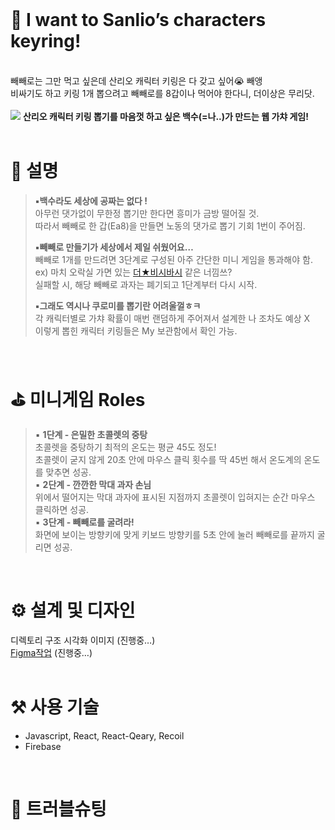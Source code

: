 <br/>

# 🤡 I want to Sanlio’s characters keyring!
<br/>
<aside>
빼빼로는 그만 먹고 싶은데 산리오 캐릭터 키링은 다 갖고 싶어😭 빼앵 <br/>
비싸기도 하고 키링 1개 뽑으려고 빼빼로를 8갑이나 먹어야 한다니, 더이상은 무리닷. <br/>
<br/>
<img src = "https://wshop3.wonderscdn.app/91320/1geggm06cg2m/025E/025E0978F2134610C292B7A06CF9DCE5/350x350/20221102071307.JPG") />
<b>산리오 캐릭터 키링 뽑기를 마음껏 하고 싶은 백수(=나..)가 만드는 웹 가챠 게임! </b> <br/>
</aside>
<br/>


# 🎲 설명

> **▪️백수라도 세상에 공짜는 없다 !** <br/>
> 아무런 댓가없이 무한정 뽑기만 한다면 흥미가 금방 떨어질 것.<br/>
> 따라서 빼빼로 한 갑(Ea8)을 만들면 노동의 댓가로 뽑기 기회 1번이 주어짐.<br/>
>
> **▪️빼빼로 만들기가 세상에서 제일 쉬웠어요…** <br/>
> 빼빼로 1개를 만드려면 3단계로 구성된 아주 간단한 미니 게임을 통과해야 함.<br/>
> ex) 마치 오락실 가면 있는 [더★비시바시](http://bishibashi.uniana.com/main.php?mid=game02) 같은 너낌쓰?<br/>
> 실패할 시, 해당 빼빼로 과자는 폐기되고 1단계부터 다시 시작.<br/>
>
> **▪️그래도 역시나 쿠로미를 뽑기란 어려울껄ㅎㅋ** <br/>
> 각 캐릭터별로 가챠 확률이 매번 랜덤하게 주어져서 설계한 나 조차도 예상 X<br/>
> 이렇게 뽑힌 캐릭터 키링들은 My 보관함에서 확인 가능.<br/>
<br/>

# ⛳ 미니게임 Roles

> ▪️ **1단계 - 은밀한 초콜렛의 중탕** <br/>
> 초콜렛을 중탕하기 최적의 온도는 평균 45도 정도! <br/>
> 초콜렛이 굳지 않게 20초 안에 마우스 클릭 횟수를 딱 45번 해서 온도계의 온도를 맞추면 성공. <br/>
> ▪️ **2단계 - 깐깐한 막대 과자 손님** <br/>
> 위에서 떨어지는 막대 과자에 표시된 지점까지 초콜렛이 입혀지는 순간 마우스 클릭하면 성공. <br/>
> ▪️ **3단계 - 빼빼로를 굴려라!** <br/>
> 화면에 보이는 방향키에 맞게 키보드 방향키를 5초 안에 눌러 빼빼로를 끝까지 굴리면 성공. <br/>
<br/>

# ⚙️ 설계 및 디자인

디렉토리 구조 시각화 이미지 (진행중…) <br/>
[Figma작업](https://www.figma.com/file/CfaAcLlow7WUaVyA9BiJCY/thon-I's-team-library?node-id=511%3A2&t=BS40wsaSbd0fzkHE-1‣) (진행중…)<br/>
<br/>

# ⚒️ 사용 기술

- Javascript, React, React-Qeary, Recoil
- Firebase
<br/>

# 💭 트러블슈팅
